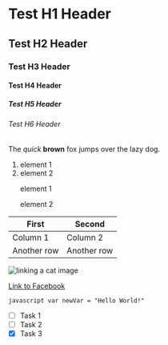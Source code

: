 # Test H1 Header
## Test H2 Header
### Test H3 Header
#### Test H4 Header
##### Test H5 Header
###### Test H6 Header

The <i>quick</i> <b>brown</b> fox jumps over the lazy dog.

<ol>
  <li>element 1</li>
  <li>element 2</li>
</ol>

<ul>element 1</ul>
<ul>element 2</ul>

First|Second
-|-
Column 1 | Column 2
Another row | Another row

![linking a cat image](https://octodex.github.com/images/yaktocat.png)

[Link to Facebook](https://www.Facebook.com)


` javascript
var newVar = "Hello World!"
`

- [ ] Task 1
- [ ] Task 2
- [x] Task 3
